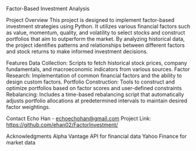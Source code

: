 Factor-Based Investment Analysis

Project Overview
This project is designed to implement factor-based investment strategies using Python. It utilizes various financial factors such as value, momentum, quality, and volatility to select stocks and construct portfolios that aim to outperform the market. By analyzing historical data, the project identifies patterns and relationships between different factors and stock returns to make informed investment decisions.

Features
Data Collection: Scripts to fetch historical stock prices, company fundamentals, and macroeconomic indicators from various sources.
Factor Research: Implementation of common financial factors and the ability to design custom factors.
Portfolio Construction: Tools to construct and optimize portfolios based on factor scores and user-defined constraints
Rebalancing: Includes a time-based rebalancing script that automatically adjusts portfolio allocations at predetermined intervals to maintain desired factor weightings.

Contact
Echo Han - echoechohan@gmail.com
Project Link: https://github.com/ehan02/FactorInvestment/

Acknowledgments
Alpha Vantage API for financial data
Yahoo Finance for market data